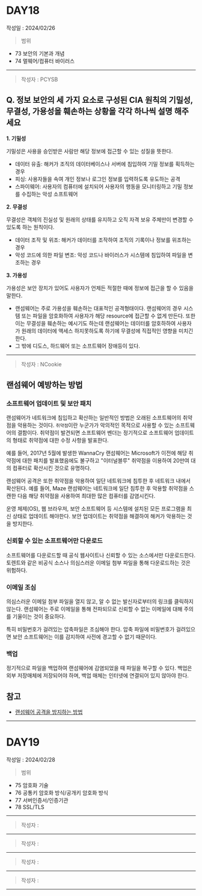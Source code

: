 # DAY18
작성일 : 2024/02/26

> 범위
- 73 보안의 기본과 개념
- 74 멀웨어/컴퓨터 바이러스

---

> 작성자 : PCYSB

## Q. 정보 보안의 세 가지 요소로 구성된 CIA 원칙의 기밀성, 무결성, 가용성을 훼손하는 상황을 각각 하나씩 설명 해주세요

**1. 기밀성**

기밀성은 사용을 승인받은 사람만 해당 정보에 접근할 수 있는 성질을 뜻한다.
- 데이터 유출: 해커가 조직의 데이터베이스나 서버에 침입하여 기밀 정보를 획득하는 경우
- 피싱: 사용자들을 속여 개인 정보나 로그인 정보를 입력하도록 유도하는 공격
- 스파이웨어: 사용자의 컴퓨터에 설치되어 사용자의 행동을 모니터링하고 기밀 정보를 수집하는 악성 소프트웨어

**2. 무결성**

무결성은 객체의 진실성 및 원래의 상태를 유지하고 오직 자격 보유 주체만이 변경할 수 있도록 하는 원칙이다.
- 데이터 조작 및 위조: 해커가 데이터를 조작하여 조직의 기록이나 정보를 위조하는 경우
- 악성 코드에 의한 파일 변조: 악성 코드나 바이러스가 시스템에 침입하여 파일을 변조하는 경우

**3. 가용성**

가용성은 보안 장치가 있어도 사용자가 언제든 적절한 때에 정보에 접근을 할 수 있음을 말한다.
- 랜섬웨어는 주로 가용성을 훼손하는 대표적인 공격형태이다. 랜섬웨어의 경우 시스템 또는 파일을 암호화하여 사용자가 해당 resource에 접근할 수 없게 만든다. 또한 이는 무결성을 훼손하는 예시기도 하는데 랜섬웨어는 데이터를 암호하하여 사용자가 원래의 데이터에 액세스 하지못하도록 하기에 무결성에 직접적인 영향을 미치긴한다.
- 그 밖에 디도스, 하드웨어 또는 소프트웨어 장애등이 있다.

---

> 작성자 : NCookie

## 랜섬웨어 예방하는 방법

### 소프트웨어 업데이트 및 보안 패치

랜섬웨어가 네트워크에 침입하고 확산하는 일반적인 방법은 오래된 소프트웨어의 취약점을 악용하는 것이다. `취약점`이란 누군가가 악의적인 목적으로 사용할 수 있는 소프트웨어의 결함이다. 취약점이 발견되면 소프트웨어 벤더는 정기적으로 소프트웨어 업데이트의 형태로 취약점에 대한 수정 사항을 발표한다.

예를 들어, 2017년 5월에 발생한 WannaCry 랜섬웨어는 Microsoft가 이전에 해당 취약점에 대한 패치를 발표했음에도 불구하고 "이터널블루" 취약점을 이용하여 20만여 대의 컴퓨터로 확산시킨 것으로 유명하다.

랜섬웨어 공격은 또한 취약점을 악용하여 일단 네트워크에 침투한 후 네트워크 내에서 확산된다. 예를 들어, Maze 랜섬웨어는 네트워크에 일단 침투한 후 악용할 취약점을 스캔한 다음 해당 취약점을 사용하여 최대한 많은 컴퓨터를 감염시킨다.

운영 체제(OS), 웹 브라우저, 보안 소프트웨어 등 시스템에 설치된 모든 프로그램을 최신 상태로 업데이트 해야한다. 보안 업데이트는 취약점을 해결하여 해커가 악용하는 것을 방지한다.

### 신뢰할 수 있는 소프트웨어만 다운로드

소프트웨어를 다운로드할 때 공식 웹사이트나 신뢰할 수 있는 소스에서만 다운로드한다. 토렌트와 같은 비공식 소스나 의심스러운 이메일 첨부 파일을 통해 다운로드하는 것은 위험하다.

### 이메일 조심

의심스러운 이메일 첨부 파일을 열지 않고, 알 수 없는 발신자로부터의 링크를 클릭하지 않는다. 랜섬웨어는 주로 이메일을 통해 전파되므로 신뢰할 수 없는 이메일에 대해 주의를 기울이는 것이 중요하다.

특히 비밀번호가 걸려있는 압축파일은 조심해야 한다. 압축 파일에 비밀번호가 걸려있으면 보안 소프트웨어는 이를 감지하여 사전에 경고할 수 없기 때문이다.

### 백업

정기적으로 파일을 백업하여 랜섬웨어에 감염되었을 때 파일을 복구할 수 있다. 백업은 외부 저장매체에 저장되어야 하며, 백업 매체는 인터넷에 연결되어 있지 않아야 한다.

## 참고

- [랜섬웨어 공격을 방지하는 방법](https://www.cloudflare.com/ko-kr/learning/security/ransomware/how-to-prevent-ransomware/#:~:text=%EB%9E%9C%EC%84%AC%EC%9B%A8%EC%96%B4%20%EA%B3%B5%EA%B2%A9%EC%9D%84%20%EB%B0%A9%EC%A7%80%ED%95%98%EB%8A%94%20%EB%B0%A9%EB%B2%95%201%201.%20%EC%86%8C%ED%94%84%ED%8A%B8%EC%9B%A8%EC%96%B4%EB%A5%BC%20%EC%A0%95%EA%B8%B0%EC%A0%81%EC%9C%BC%EB%A1%9C,...%206%206.%20Zero%20Trust%20%EB%AA%A8%EB%8D%B8%20%EC%82%AC%EC%9A%A9%20)

---

# DAY19
작성일 : 2024/02/28

> 범위
- 75 암호화 기술
- 76 공통키 암호화 방식/공개키 암호화 방식
- 77 서버인증서/인증기관
- 78 SSL/TLS


---
> 작성자 :
---
> 작성자 :
---
> 작성자 :
---
> 작성자 :
---
